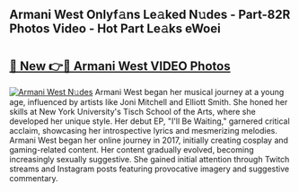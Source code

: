 ## Armani West Onlyf𝚊ns Le𝚊ked N𝚞des - Part-82R Photos Video - Hot Part Le𝚊ks eWoei

# <h2><a href="http://ab60245.deff.icu/?id=Armani+West">🔗 New 👉🔴 Armani West VIDEO Photos</a></h2>

[![Armani West N𝚞des](https://i.imgur.com/rIISA9y.gif)](http://ab60245.deff.icu/?id=Armani+West)
Armani West began her musical journey at a young age, influenced by artists like Joni Mitchell and Elliott Smith. She honed her skills at New York University's Tisch School of the Arts, where she developed her unique style. Her debut EP, "I'll Be Waiting," garnered critical acclaim, showcasing her introspective lyrics and mesmerizing melodies. Armani West began her online journey in 2017, initially creating cosplay and gaming-related content. Her content gradually evolved, becoming increasingly sexually suggestive. She gained initial attention through Twitch streams and Instagram posts featuring provocative imagery and suggestive commentary.
